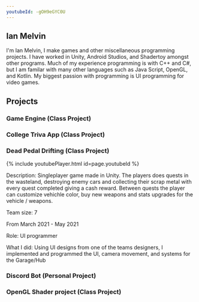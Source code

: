 ```yaml
---
youtubeId: -gOH9eGYC0U
---
```


## Ian Melvin
I'm Ian Melvin, I make games and other miscellaneous programming projects. I have worked in Unity, Android Studios, and Shadertoy amongst other programs. Much of my experience programming is with C++ and C#, but I am familar with many other languages such as Java Script, OpenGL, and Kotlin. My biggest passion with programming is UI programming for video games.

## Projects

### Game Engine (Class Project)

### College Triva App (Class Project)

### Dead Pedal Drifting (Class Project)

{% include youtubePlayer.html id=page.youtubeId %}

Description: Singleplayer game made in Unity. The players does quests in the wasteland, destroying enemy cars and collecting their scrap metal with every quest completed giving a cash reward. Between quests the player can customize vehichle color, buy new weapons and stats upgrades for the vehicle / weapons.

Team size: 7

From March 2021 - May 2021

Role: UI programmer

What I did: Using UI designs from one of the teams designers, I implemented and programmed the UI, camera movement, and systems for the Garage/Hub

### Discord Bot (Personal Project)

### OpenGL Shader project (Class Project)
